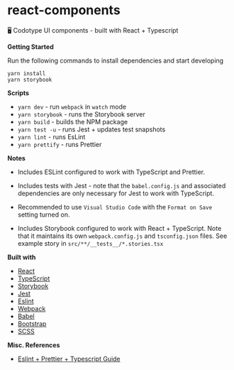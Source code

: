 # react-components

:desktop_computer: Codotype UI components - built with React + Typescript

**Getting Started**

Run the following commands to install dependencies and start developing

```
yarn install
yarn storybook
```

**Scripts**

-   `yarn dev` - run `webpack` in `watch` mode
-   `yarn storybook` - runs the Storybook server
-   `yarn build` - builds the NPM package
-   `yarn test -u` - runs Jest + updates test snapshots
-   `yarn lint` - runs EsLint
-   `yarn prettify` - runs Prettier

**Notes**

-   Includes ESLint configured to work with TypeScript and Prettier.

-   Includes tests with Jest - note that the `babel.config.js` and associated dependencies are only necessary for Jest to work with TypeScript.

-   Recommended to use `Visual Studio Code` with the `Format on Save` setting turned on.

-   Includes Storybook configured to work with React + TypeScript. Note that it maintains its own `webpack.config.js` and `tsconfig.json` files. See example story in `src/**/__tests__/*.stories.tsx`

**Built with**

-   [React](https://reactjs.org)
-   [TypeScript](https://www.typescriptlang.org/)
-   [Storybook](https://storybook.js.org/)
-   [Jest](https://jestjs.io)
-   [Eslint](https://eslint.org/)
-   [Webpack](https://webpack.js.org/)
-   [Babel](https://babeljs.io/)
-   [Bootstrap](https://getbootstrap.com)
-   [SCSS](https://sass-lang.com/)

**Misc. References**

-   [Eslint + Prettier + Typescript Guide](https://dev.to/robertcoopercode/using-eslint-and-prettier-in-a-typescript-project-53jb)
